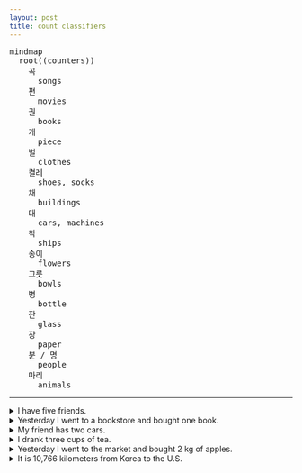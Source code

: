 ```yaml
---
layout: post
title: count classifiers
---
```


<pre class="mermaid">
mindmap
  root((counters))
    곡
      songs
    편
      movies
    권  
      books
    개  
      piece  
    벌
      clothes
    켤레
      shoes, socks  
    채
      buildings
    대
      cars, machines
    착
      ships
    송이
      flowers
    그릇
      bowls
    병  
      bottle
    잔  
      glass 
    장  
      paper
    분 / 명
      people
    마리
      animals    
</pre>

---
<details>
<summary>I have five friends.</summary>
 저는 친구 다섯명 있어요.
</details>

<details>
<summary>Yesterday I went to a bookstore and bought one book.</summary>
 어제 서점에 가서 잭 한권을 샀어요.
</details>

<details>
<summary>My friend has two cars.</summary>
 재 친구가 차 두대 있어요.
</details>

<details>
<summary>I drank three cups of tea.</summary>
 저는 차 새잔을 마셨어요.
</details>
 
<details>
<summary>Yesterday I went to the market and bought 2 kg of apples.</summary>
 어제 시장애 가서 사과 2킬로그갬을 샀어요.
</details>

<details>
<summary>It is 10,766 kilometers from Korea to the U.S.</summary>
 한국에서 미국까치 10,766 킬로미터 예요.
</details>


